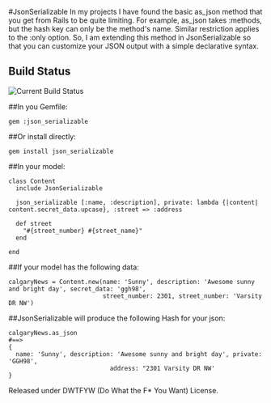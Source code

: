 #JsonSerializable
In my projects I have found the basic as_json method that you get from Rails to be quite limiting. For example, as_json takes :methods, but the hash key can only be the method's name. Similar restriction applies to the :only option. So, I am extending this method in JsonSerializable so that you can customize your JSON output with a simple declarative syntax.

## Build Status
![Current Build Status](http://travis-ci.org/smsohan/json_serializer.png)

##In you Gemfile:

    gem :json_serializable


##Or install directly:

    gem install json_serializable


##In your model:

    class Content
      include JsonSerializable

      json_serializable [:name, :description], private: lambda {|content| content.secret_data.upcase}, :street => :address

      def street
        "#{street_number} #{street_name}"
      end

    end

##If your model has the following data:

    calgaryNews = Content.new(name: 'Sunny', description: 'Awesome sunny and bright day', secret_data: 'ggh98',
                              street_number: 2301, street_number: 'Varsity DR NW')


##JsonSerializable will produce the following Hash for your json:

    calgaryNews.as_json
    #==>
    {
      name: 'Sunny', description: 'Awesome sunny and bright day', private: 'GGH98',
                                address: "2301 Varsity DR NW'
    }

Released under DWTFYW (Do What the F* You Want) License.